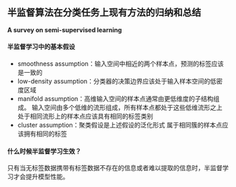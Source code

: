 ## 半监督算法在分类任务上现有方法的归纳和总结
**A survey on semi-supervised learning**
#### 半监督学习中的基本假设
- smoothness assumption：输入空间中相近的两个样本点，预测的标签应该是一致的
- low-density assumption：分类器的决策边界应该处于输入样本空间的低密度区域
- manifold assumption：高维输入空间的样本点通常由更低维度的子结构组成。
输入空间由多个低维的流形组成，所有样本点都处于这些低维流形之上
处于相同流形上的样本点应该具有相同的标签类别
- cluster assumption：聚类假设是上述假设的泛化形式
属于相同簇的样本点应该拥有相同的标签
#### 什么时候半监督学习生效？
只有当无标签数据携带有标签数据不存在的信息或者难以提取的信息时，半监督学习才会提升模型性能。
